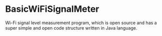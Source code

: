 # BasicWiFiSignalMeter

Wi-Fi signal level measurement program, which is open source and has a super simple and open code structure written in Java language.
